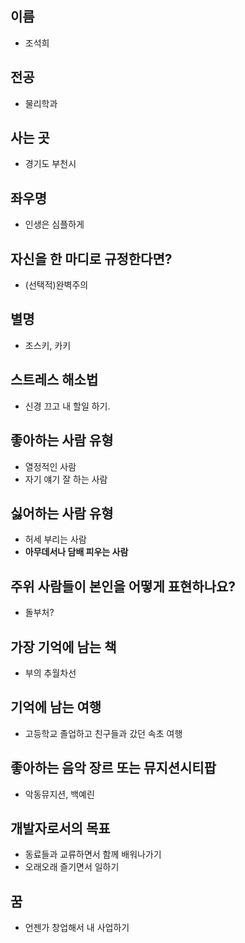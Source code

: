 ## 이름
- 조석희
## 전공
- 물리학과
## 사는 곳
- 경기도 부천시
## 좌우명
- 인생은 심플하게
## 자신을 한 마디로 규정한다면?
- (선택적)완벽주의
## 별명
- 조스키, 카키
## 스트레스 해소법
- 신경 끄고 내 할일 하기.
## 좋아하는 사람 유형
- 열정적인 사람
- 자기 얘기 잘 하는 사람
## 싫어하는 사람 유형
- 허세 부리는 사람
- **아무데서나 담배 피우는 사람**
## 주위 사람들이 본인을 어떻게 표현하나요?
- 돌부처?
## 가장 기억에 남는 책
- 부의 추월차선
## 기억에 남는 여행
- 고등학교 졸업하고 친구들과 갔던 속초 여행
## 좋아하는 음악 장르 또는 뮤지션시티팝
- 악동뮤지션, 백예린
## 개발자로서의 목표
- 동료들과 교류하면서 함께 배워나가기
- 오래오래 즐기면서 일하기
## 꿈
- 언젠가 창업해서 내 사업하기